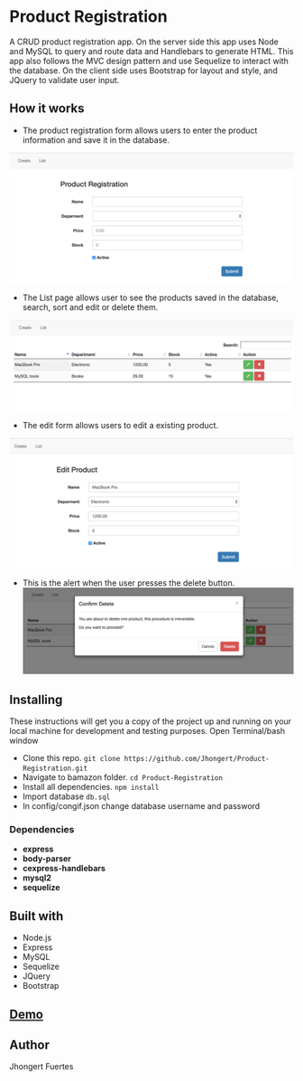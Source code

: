 # Product Registration
A CRUD product registration app. On the server side this app uses Node and MySQL to query and route data and Handlebars to generate HTML. This app also follows the MVC design pattern and use Sequelize to interact with the database. On the client side uses Bootstrap for layout and style, and JQuery to validate user input.

## How it works
- The product registration form allows users to enter the product information and save it in the database.

![Create](https://github.com/Jhongert/Product-Registration/blob/master/public/assets/images/create.jpeg?raw=true)

- The List page allows user to see the products saved in the database, search, sort and edit or delete them.

![Create](https://github.com/Jhongert/Product-Registration/blob/master/public/assets/images/list.jpeg?raw=true)

- The edit form allows users to edit a existing product.

![Create](https://github.com/Jhongert/Product-Registration/blob/master/public/assets/images/edit.jpeg?raw=true)

- This is the alert when the user presses the delete button.
![Create](https://github.com/Jhongert/Product-Registration/blob/master/public/assets/images/delete.jpeg?raw=true)

## Installing
These instructions will get you a copy of the project up and running on your local machine for development and testing purposes.
Open Terminal/bash window
- Clone this repo. `git clone https://github.com/Jhongert/Product-Registration.git`
- Navigate to bamazon folder. `cd Product-Registration`
- Install all dependencies. `npm install`
- Import database `db.sql`
- In config/congif.json change database username and password

### Dependencies
- **express**
- **body-parser** 
- **cexpress-handlebars** 
- **mysql2**
- **sequelize**

## Built with
- Node.js
- Express
- MySQL
- Sequelize
- JQuery
- Bootstrap

## [Demo](https://salty-earth-12670.herokuapp.com/)

## Author
Jhongert Fuertes
